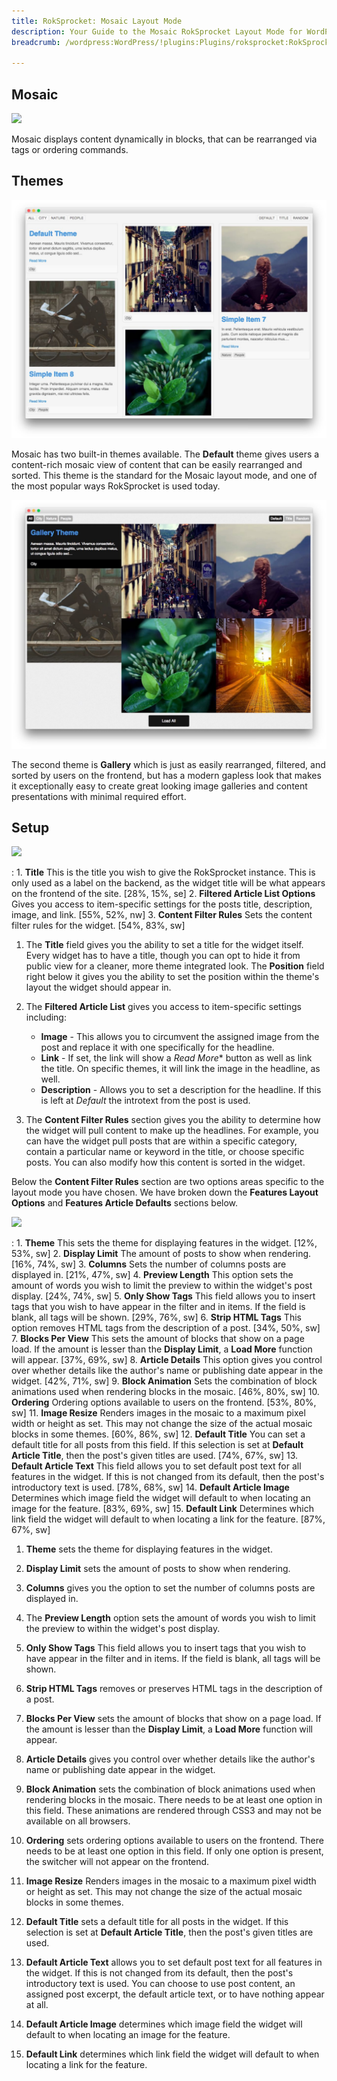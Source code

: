 ```yaml
---
title: RokSprocket: Mosaic Layout Mode
description: Your Guide to the Mosaic RokSprocket Layout Mode for WordPress
breadcrumb: /wordpress:WordPress/!plugins:Plugins/roksprocket:RokSprocket

---
```


Mosaic
-----

![][mosaic]

Mosaic displays content dynamically in blocks, that can be rearranged via tags or ordering commands.

Themes
-----

![Default][default]

Mosaic has two built-in themes available. The **Default** theme gives users a content-rich mosaic view of content that can be easily rearranged and sorted. This theme is the standard for the Mosaic layout mode, and one of the most popular ways RokSprocket is used today.

![Gallery][gallery]

The second theme is **Gallery** which is just as easily rearranged, filtered, and sorted by users on the frontend, but has a modern gapless look that makes it exceptionally easy to create great looking image galleries and content presentations with minimal required effort.

Setup
-----

![][mosaic1]

:   1. **Title** This is the title you wish to give the RokSprocket instance. This is only used as a label on the backend, as the widget title will be what appears on the frontend of the site. [28%, 15%, se]
    2. **Filtered Article List Options** Gives you access to item-specific settings for the posts title, description, image, and link. [55%, 52%, nw]
    3. **Content Filter Rules** Sets the content filter rules for the widget. [54%, 83%, sw]

1. The **Title** field gives you the ability to set a title for the widget itself. Every widget has to have a title, though you can opt to hide it from public view for a cleaner, more theme integrated look. The **Position** field right below it gives you the ability to set the position within the theme's layout the widget should appear in.

2. The **Filtered Article List** gives you access to item-specific settings including:
    * **Image** - This allows you to circumvent the assigned image from the post and replace it with one specifically for the headline. 
    * **Link** - If set, the link will show a *Read More** button as well as link the title. On specific themes, it will link the image in the headline, as well.
    * **Description** - Allows you to set a description for the headline. If this is left at *Default* the introtext from the post is used. 

3. The **Content Filter Rules** section gives you the ability to determine how the widget will pull content to make up the headlines. For example, you can have the widget pull posts that are within a specific category, contain a particular name or keyword in the title, or choose specific posts. You can also modify how this content is sorted in the widget.

Below the **Content Filter Rules** section are two options areas specific to the layout mode you have chosen. We have broken down the **Features Layout Options** and **Features Article Defaults** sections below.

![][mosaic_2]

:   1. **Theme** This sets the theme for displaying features in the widget. [12%, 53%, sw]
    2. **Display Limit** The amount of posts to show when rendering. [16%, 74%, sw]
    3. **Columns** Sets the number of columns posts are displayed in. [21%, 47%, sw]
    4. **Preview Length** This option sets the amount of words you wish to limit the preview to within the widget's post display. [24%, 74%, sw]
    5. **Only Show Tags** This field allows you to insert tags that you wish to have appear in the filter and in items. If the field is blank, all tags will be shown. [29%, 76%, sw]
    6. **Strip HTML Tags** This option removes HTML tags from the description of a post. [34%, 50%, sw]
    7. **Blocks Per View** This sets the amount of blocks that show on a page load. If the amount is lesser than the **Display Limit**, a **Load More** function will appear. [37%, 69%, sw]
    8. **Article Details** This option gives you control over whether details like the author's name or publishing date appear in the widget. [42%, 71%, sw]
    9. **Block Animation** Sets the combination of block animations used when rendering blocks in the mosaic. [46%, 80%, sw]
    10. **Ordering** Ordering options available to users on the frontend. [53%, 80%, sw]
    11. **Image Resize** Renders images in the mosaic to a maximum pixel width or height as set. This may not change the size of the actual mosaic blocks in some themes. [60%, 86%, sw]
    12. **Default Title** You can set a default title for all posts from this field. If this selection is set at **Default Article Title**, then the post's given titles are used. [74%, 67%, sw]
    13. **Default Article Text** This field allows you to set default post text for all features in the widget. If this is not changed from its default, then the post's introductory text is used. [78%, 68%, sw]
    14. **Default Article Image** Determines which image field the widget will default to when locating an image for the feature. [83%, 69%, sw]
    15. **Default Link** Determines which link field the widget will default to when locating a link for the feature. [87%, 67%, sw]

1. **Theme** sets the theme for displaying features in the widget.

2. **Display Limit** sets the amount of posts to show when rendering.

3. **Columns** gives you the option to set the number of columns posts are displayed in.

4. The **Preview Length** option sets the amount of words you wish to limit the preview to within the widget's post display.

5. **Only Show Tags** This field allows you to insert tags that you wish to have appear in the filter and in items. If the field is blank, all tags will be shown.

6. **Strip HTML Tags** removes or preserves HTML tags in the description of a post.

7. **Blocks Per View** sets the amount of blocks that show on a page load. If the amount is lesser than the **Display Limit**, a **Load More** function will appear.

8. **Article Details** gives you control over whether details like the author's name or publishing date appear in the widget.

9. **Block Animation** sets the combination of block animations used when rendering blocks in the mosaic. There needs to be at least one option in this field. These animations are rendered through CSS3 and may not be available on all browsers. 

10. **Ordering** sets ordering options available to users on the frontend. There needs to be at least one option in this field. If only one option is present, the switcher will not appear on the frontend.

11. **Image Resize** Renders images in the mosaic to a maximum pixel width or height as set. This may not change the size of the actual mosaic blocks in some themes.

12. **Default Title** sets a default title for all posts in the widget. If this selection is set at **Default Article Title**, then the post's given titles are used.

13. **Default Article Text** allows you to set default post text for all features in the widget. If this is not changed from its default, then the post's introductory text is used. You can choose to use post content, an assigned post excerpt, the default article text, or to have nothing appear at all.

14. **Default Article Image** determines which image field the widget will default to when locating an image for the feature.

15. **Default Link** determines which link field the widget will default to when locating a link for the feature.

[mosaic]: assets/mosaic.png
[mosaic_link]: mosaic_mode.md
[mosaic1]: assets/mosaic_1.jpeg
[mosaic_2]: assets/mosaic_2.jpeg
[gallery]: assets/mosaic_gallery.jpeg
[default]: assets/mosaic_default.jpeg

